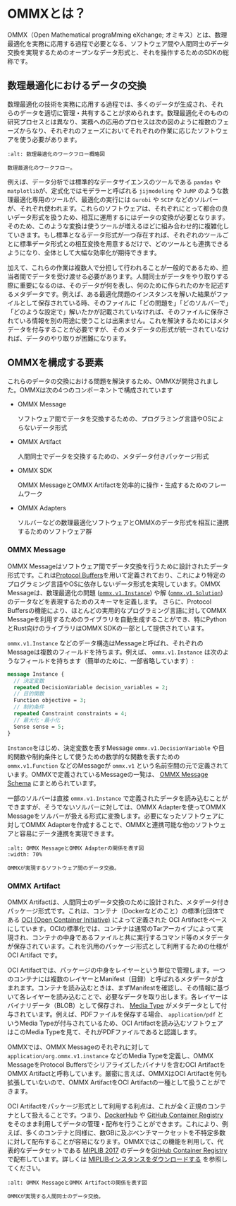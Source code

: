 # OMMXとは？

OMMX（Open Mathematical prograMming eXchange; オミキス）とは、数理最適化を実務に応用する過程で必要となる、ソフトウェア間や人間同士のデータ交換を実現するためのオープンなデータ形式と、それを操作するためのSDKの総称です。

## 数理最適化におけるデータの交換

数理最適化の技術を実務に応用する過程では、多くのデータが生成され、それらのデータを適切に管理・共有することが求められます。数理最適化そのものの研究プロセスとは異なり、実務への応用のプロセスは次の図のように複数のフェーズからなり、それぞれのフェーズにおいてそれぞれの作業に応じたソフトウェアを使う必要があります。

```{figure} ./assets/introduction_01.png
:alt: 数理最適化のワークフロー概略図

数理最適化のワークフロー。
```

例えば、データ分析では標準的なデータサイエンスのツールである `pandas` や `matplotlib`が、定式化ではモデラーと呼ばれる `jijmodeling` や `JuMP` のような数理最適化専用のツールが、最適化の実行には `Gurobi` や `SCIP` などのソルバーが、それぞれ使われます。これらのソフトウェアは、それぞれにとって都合の良いデータ形式を扱うため、相互に運用するにはデータの変換が必要となります。そのため、このような変換は使うツールが増えるほどに組み合わせ的に複雑化していきます。もし標準となるデータ形式が一つ存在すれば、それぞれのツールごとに標準データ形式との相互変換を用意するだけで、どのツールとも連携できるようになり、全体として大幅な効率化が期待できます。

加えて、これらの作業は複数人で分担して行われることが一般的であるため、担当者間でデータを受け渡せる必要があります。人間同士がデータをやり取りする際に重要になるのは、そのデータが何を表し、何のために作られたのかを記述するメタデータです。例えば、ある最適化問題のインスタンスを解いた結果がファイルとして保存されている時、そのファイルに「どの問題を」「どのソルバーで」「どのような設定で」解いたかが記載されていなければ、そのファイルに保存されている情報を別の用途に使うことは出来ません。これを解決するためにはメタデータを付与することが必要ですが、そのメタデータの形式が統一されていなければ、データのやり取りが困難になります。

## OMMXを構成する要素

これらのデータの交換における問題を解決するため、OMMXが開発されました。OMMXは次の4つのコンポーネントで構成されています

- OMMX Message
    
    ソフトウェア間でデータを交換するための、プログラミング言語やOSによらないデータ形式
    
- OMMX Artifact
    
    人間同士でデータを交換するための、メタデータ付きパッケージ形式
    
- OMMX SDK
    
    OMMX MessageとOMMX Artifactを効率的に操作・生成するためのフレームワーク
    
- OMMX Adapters
    
    ソルバーなどの数理最適化ソフトウェアとOMMXのデータ形式を相互に連携するためのソフトウェア群
    

### OMMX Message

OMMX Messageはソフトウェア間でデータ交換を行うために設計されたデータ形式です。これは[Protocol Buffers](https://protobuf.dev/)を用いて定義されており、これにより特定のプログラミング言語やOSに依存しないデータ形式を実現しています。OMMX Messageは、数理最適化の問題 ([`ommx.v1.Instance`](./ommx_message/instance.ipynb)) や解 ([`ommx.v1.Solution`](./ommx_message/solution.ipynb)) のデータなどを表現するためのスキーマを定義します。
さらに、Protocol Buffersの機能により、ほとんどの実用的なプログラミング言語に対してOMMX Messageを利用するためのライブラリを自動生成することができ、特にPythonとRust向けのライブラリはOMMX SDKの一部として提供されています。

`ommx.v1.Instance` などのデータ構造はMessageと呼ばれ、それぞれのMessageは複数のフィールドを持ちます。例えば、 `ommx.v1.Instance` は次のようなフィールドを持ちます（簡単のために、一部省略しています）:

```protobuf
message Instance {
  // 決定変数
  repeated DecisionVariable decision_variables = 2;
  // 目的関数
  Function objective = 3;
  // 制約条件
  repeated Constraint constraints = 4;
  // 最大化・最小化
  Sense sense = 5;
}
```

`Instance`をはじめ、決定変数を表すMessage `ommx.v1.DecisionVariable` や目的関数や制約条件として使うための数学的な関数を表すための `ommx.v1.Function` などのMessageが `ommx.v1` という名前空間の元で定義されています。OMMXで定義されているMessageの一覧は、 [OMMX Message Schema](https://jij-inc.github.io/ommx/protobuf.html) にまとめられています。

一部のソルバーは直接 `ommx.v1.Instance` で定義されたデータを読み込むことができますが、そうでないソルバーに対しては、OMMX Adapterを使ってOMMX Messageをソルバーが扱える形式に変換します。必要になったソフトウェアに対してOMMX Adapterを作成することで、OMMXと連携可能な他のソフトウェアと容易にデータ連携を実現できます。

```{figure} ./assets/introduction_02.png
:alt: OMMX MessageとOMMX Adapterの関係を表す図
:width: 70%

OMMXが実現するソフトウェア間のデータ交換。
```

### OMMX Artifact

OMMX Artifactは、人間同士のデータ交換のために設計された、メタデータ付きパッケージ形式です。これは、コンテナ（Dockerなどのこと）の標準化団体である [OCI (Open Container Initiative)](https://opencontainers.org/) によって定義された OCI Artifactをベースにしています。OCIの標準化では、コンテナは通常のTarアーカイブによって実現され、コンテナの中身であるファイルと共に実行するコマンド等のメタデータが保存されています。これを汎用のパッケージ形式として利用するための仕様が OCI Artifact です。

OCI Artifactでは、パッケージの中身をレイヤーという単位で管理します。一つのコンテナには複数のレイヤーとManifest（目録）と呼ばれるメタデータが含まれます。コンテナを読み込むときは、まずManifestを確認し、その情報に基づいて各レイヤーを読み込むことで、必要なデータを取り出します。各レイヤーはバイナリデータ（BLOB）として保存され、 [Media Type](https://www.iana.org/assignments/media-types/media-types.xhtml) がメタデータとして付与されています。例えば、PDFファイルを保存する場合、 `application/pdf` というMedia Typeが付与されているため、OCI Artifactを読み込むソフトウェアはこのMedia Typeを見て、それがPDFファイルであると認識します。

OMMXでは、OMMX Messageのそれぞれに対して `application/org.ommx.v1.instance` などのMedia Typeを定義し、OMMX MessageをProtocol Buffersでシリアライズしたバイナリを含むOCI ArtifactをOMMX Artifactと呼称しています。厳密に言えば、OMMXはOCI Artifactを何も拡張していないので、OMMX ArtifactをOCI Artifactの一種として扱うことができます。

OCI Artifactをパッケージ形式として利用する利点は、これが全く正規のコンテナとして扱えることです。つまり、[DockerHub](https://hub.docker.com/) や [GitHub Container Registry](https://docs.github.com/ja/packages/working-with-a-github-packages-registry/working-with-the-container-registry) をそのまま利用してデータの管理・配布を行うことができます。これにより、例えば、多くのコンテナと同様に、数GBに及ぶベンチマークセットを不特定多数に対して配布することが容易になります。OMMXではこの機能を利用して、代表的なデータセットである [MIPLIB 2017](https://miplib.zib.de/) のデータを[GitHub Container Registry](https://github.com/Jij-Inc/ommx/pkgs/container/ommx%2Fmiplib2017)で配布しています。詳しくは [MIPLIBインスタンスをダウンロードする](./tutorial/download_miplib_instance.md) を参照してください。

```{figure} ./assets/introduction_03.png
:alt: OMMX MessageとOMMX Artifactの関係を表す図

OMMXが実現する人間同士のデータ交換。
```
